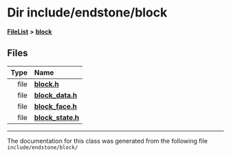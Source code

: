 

# Dir include/endstone/block



[**FileList**](files.md) **>** [**block**](dir_faca67fc60a7463eb1bd30eabe023cf1.md)












## Files

| Type | Name |
| ---: | :--- |
| file | [**block.h**](block_8h.md) <br> |
| file | [**block\_data.h**](block__data_8h.md) <br> |
| file | [**block\_face.h**](block__face_8h.md) <br> |
| file | [**block\_state.h**](block__state_8h.md) <br> |



























































------------------------------
The documentation for this class was generated from the following file `include/endstone/block/`

